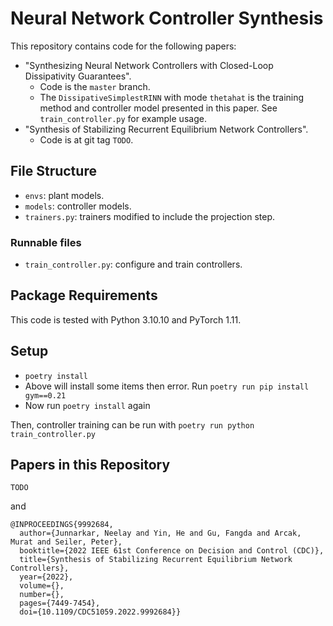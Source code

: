 Neural Network Controller Synthesis
===================================

This repository contains code for the following papers:
* "Synthesizing Neural Network Controllers with Closed-Loop Dissipativity Guarantees".
  * Code is the `master` branch.
  * The `DissipativeSimplestRINN` with mode `thetahat` is the training method and controller model presented in this paper. See `train_controller.py` for example usage.
* "Synthesis of Stabilizing Recurrent Equilibrium Network Controllers".
  * Code is at git tag `TODO`.


## File Structure

* `envs`: plant models.
* `models`: controller models.
* `trainers.py`: trainers modified to include the projection step.

### Runnable files
* `train_controller.py`: configure and train controllers.

## Package Requirements

This code is tested with Python 3.10.10 and PyTorch 1.11.

## Setup

* `poetry install`
* Above will install some items then error. Run `poetry run pip install gym==0.21`
* Now run `poetry install` again 

Then, controller training can be run with `poetry run python train_controller.py`

## Papers in this Repository

```
TODO
```
and
```
@INPROCEEDINGS{9992684,
  author={Junnarkar, Neelay and Yin, He and Gu, Fangda and Arcak, Murat and Seiler, Peter},
  booktitle={2022 IEEE 61st Conference on Decision and Control (CDC)}, 
  title={Synthesis of Stabilizing Recurrent Equilibrium Network Controllers}, 
  year={2022},
  volume={},
  number={},
  pages={7449-7454},
  doi={10.1109/CDC51059.2022.9992684}}
```